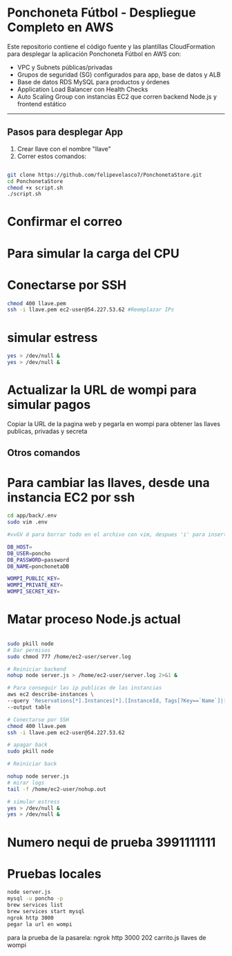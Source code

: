 

# Ponchoneta Fútbol - Despliegue Completo en AWS

Este repositorio contiene el código fuente y las plantillas CloudFormation para desplegar la aplicación Ponchoneta Fútbol en AWS con:

- VPC y Subnets públicas/privadas
- Grupos de seguridad (SG) configurados para app, base de datos y ALB
- Base de datos RDS MySQL para productos y órdenes
- Application Load Balancer con Health Checks
- Auto Scaling Group con instancias EC2 que corren backend Node.js y frontend estático

---
## Pasos para desplegar App
1. Crear llave con el nombre "llave"
2. Correr estos comandos:
```bash

git clone https://github.com/felipevelasco7/PonchonetaStore.git
cd PonchonetaStore
chmod +x script.sh
./script.sh
```
# Confirmar el correo
# Para simular la carga del CPU
# Conectarse por SSH
```bash
chmod 400 llave.pem
ssh -i llave.pem ec2-user@54.227.53.62 #Reemplazar IPs
```
# simular estress
```bash
yes > /dev/null &
yes > /dev/null &
```


# Actualizar la URL de wompi para simular pagos
Copiar la URL de la pagina web y pegarla en wompi para obtener las llaves publicas, privadas y secreta


## Otros comandos

# Para cambiar las llaves, desde una instancia EC2 por ssh
```bash
cd app/back/.env
sudo vim .env

#vvGV d para borrar todo en el archivo con vim, despues 'i' para insertar y pegar lo siguiente:

DB_HOST=
DB_USER=poncho
DB_PASSWORD=password
DB_NAME=ponchonetaDB

WOMPI_PUBLIC_KEY=
WOMPI_PRIVATE_KEY=
WOMPI_SECRET_KEY=
```


# Matar proceso Node.js actual
```bash

sudo pkill node
# Dar permisos
sudo chmod 777 /home/ec2-user/server.log

# Reiniciar backend
nohup node server.js > /home/ec2-user/server.log 2>&1 &

# Para conseguir las ip publicas de las instancias
aws ec2 describe-instances \
--query 'Reservations[*].Instances[*].[InstanceId, Tags[?Key==`Name`]|[0].Value, PublicIpAddress]' \
--output table

# Conectarse por SSH
chmod 400 llave.pem
ssh -i llave.pem ec2-user@54.227.53.62

# apagar back
sudo pkill node

# Reiniciar back

nohup node server.js
# mirar logs
tail -f /home/ec2-user/nohup.out

# simular estress
yes > /dev/null &
yes > /dev/null &

```

# Numero nequi de prueba 3991111111



# Pruebas locales

```bash
node server.js
mysql -u poncho -p
brew services list
brew services start mysql
ngrok http 3000
pegar la url en wompi
```

para la prueba de la pasarela: ngrok http 3000
202 carrito.js llaves de wompi